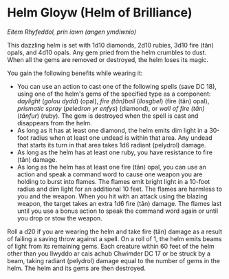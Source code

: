# Helm Gloyw (Helm of Brilliance)

*Eitem Rhyfeddol, prin iawn (angen ymdiwnio)*

This dazzling helm is set with 1d10 diamonds, 2d10 rubies, 3d10 fire (tân) opals, and 4d10 opals. Any gem pried from the helm crumbles to dust. When all the gems are removed or destroyed, the helm loses its magic.

You gain the following benefits while wearing it:

- You can use an action to cast one of the following spells (save DC 18), using one of the helm's gems of the specified type as a component: *daylight* (*golau dydd*) (opal), *fire (tân)ball* (*llosgbel*) (fire (tân) opal), *prismatic spray* (*peledron yr enfys*) (diamond), or *wall of fire (tân)* (*tânfur*) (ruby). The gem is destroyed when the spell is cast and disappears from the helm.
- As long as it has at least one diamond, the helm emits dim light in a 30-foot radius when at least one undead is within that area. Any undead that starts its turn in that area takes 1d6 radiant (pelydrol) damage.
- As long as the helm has at least one ruby, you have resistance to fire (tân) damage.
- As long as the helm has at least one fire (tân) opal, you can use an action and speak a command word to cause one weapon you are holding to burst into flames. The flames emit bright light in a 10-foot radius and dim light for an additional 10 feet. The flames are harmless to you and the weapon. When you hit with an attack using the blazing weapon, the target takes an extra 1d6 fire (tân) damage. The flames last until you use a bonus action to speak the command word again or until you drop or stow the weapon.

Roll a d20 if you are wearing the helm and take fire (tân) damage as a result of failing a saving throw against a spell. On a roll of 1, the helm emits beams of light from its remaining gems. Each creature within 60 feet of the helm other than you llwyddo ar cais achub Chwimder DC 17 or be struck by a beam, taking radiant (pelydrol) damage equal to the number of gems in the helm. The helm and its gems are then destroyed.